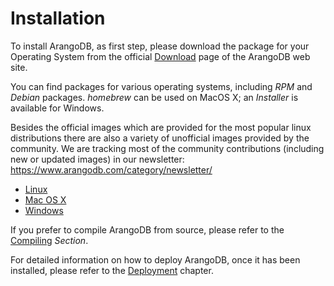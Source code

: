 Installation
============

To install ArangoDB, as first step, please download the package for your Operating
System from the official [Download](https://www.arangodb.com/download) page of the
ArangoDB web site.

You can find packages for various operating systems, including _RPM_ and _Debian_
packages. _homebrew_ can be used on MacOS X; an _Installer_ is available for Windows.

Besides the official images which are provided for the most popular linux distributions
there are also a variety of unofficial images provided by the community. We are
tracking most of the community contributions (including new or updated images) in
our newsletter: https://www.arangodb.com/category/newsletter/

- [Linux](Linux.md)
- [Mac OS X](MacOSX.md)
- [Windows](Windows.md)

If you prefer to compile ArangoDB from source, please refer to the [Compiling](Compiling.md)
_Section_.

For detailed information on how to deploy ArangoDB, once it has been installed,
please refer to the [Deployment](../Deployment/README.md) chapter.
